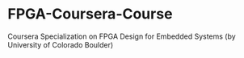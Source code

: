 # FPGA-Coursera-Course
Coursera Specialization on FPGA Design for Embedded Systems (by University of Colorado Boulder)
